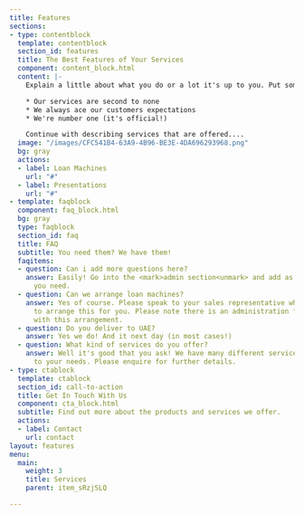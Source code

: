 ```yaml
---
title: Features
sections:
- type: contentblock
  template: contentblock
  section_id: features
  title: The Best Features of Your Services
  component: content_block.html
  content: |-
    Explain a little about what you do or a lot it's up to you. Put some bullet points here: -

    * Our services are second to none
    * We always ace our customers expectations
    * We're number one (it's official!)

    Continue with describing services that are offered....
  image: "/images/CFC541B4-63A9-4B96-BE3E-4DA696293968.png"
  bg: gray
  actions:
  - label: Loan Machines
    url: "#"
  - label: Presentations
    url: "#"
- template: faqblock
  component: faq_block.html
  bg: gray
  type: faqblock
  section_id: faq
  title: FAQ
  subtitle: You need them? We have them!
  faqitems:
  - question: Can i add more questions here?
    answer: Easily! Go into the <mark>admin section<unmark> and add as many FAQs as
      you need.
  - question: Can we arrange loan machines?
    answer: Yes of course. Please speak to your sales representative who will be able
      to arrange this for you. Please note there is an administration fee associated
      with this arrangement.
  - question: Do you deliver to UAE?
    answer: Yes we do! And it next day (in most cases!)
  - question: What kind of services do you offer?
    answer: Well it's good that you ask! We have many different services tailored
      to your needs. Please enquire for further details.
- type: ctablock
  template: ctablock
  section_id: call-to-action
  title: Get In Touch With Us
  component: cta_block.html
  subtitle: Find out more about the products and services we offer.
  actions:
  - label: Contact
    url: contact
layout: features
menu:
  main:
    weight: 3
    title: Services
    parent: item_sRzjSLQ

---
```

